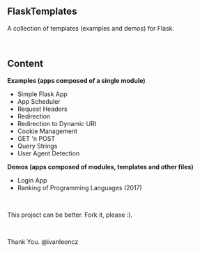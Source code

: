 ## FlaskTemplates

A collection of templates (examples and demos) for Flask.

<br />

## Content

**Examples (apps composed of a single module)**
- Simple Flask App
- App Scheduler
- Request Headers
- Redirection
- Redirection to Dynamic URI
- Cookie Management
- GET 'n POST
- Query Strings
- User Agent Detection

**Demos (apps composed of modules, templates and other files)**
- Login App
- Ranking of Programming Languages (2017)


<br />

This project can be better. Fork it, please :).

<br />

Thank You.
@ivanleoncz




